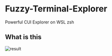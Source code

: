 # Fuzzy-Terminal-Explorer
Powerful CUI Explorer on WSL zsh

## What is this
![result](https://github.com/ShotaroKataoka/Fuzzy-Terminal-Explorer/blob/media/test.gif)
